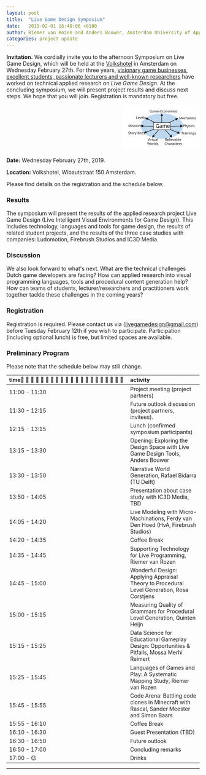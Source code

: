 ```yaml
---
layout: post
title:  "Live Game Design Symposium"
date:   2019-02-01 16:48:06 +0100
author: Riemer van Rozen and Anders Bouwer, Amsterdam University of Applied Sciences
categories: project update
---
```

**Invitation.** 
We cordially invite you to the afternoon Symposium on Live Game Design, which will be held at the [Volkshotel](https://www.volkshotel.nl/en/) in Amsterdam on Wednesday February 27th.
For three years, [visionary game businesses, excellent students, passionate lecturers and well-known researchers](/partners) have worked on technical applied research on *Live Game Design*.
At the concluding symposium, we will present project results and discuss next steps.
We hope that you will join.
Registration is mandatory but free.

<div style="text-align: right">
  <img src="/assets/LGD.svg" width="200" />
</div>

**Date:** Wednesday February 27th, 2019.

**Location:** Volkshotel, Wibautstraat 150 Amsterdam.           

Please find details on the registration and the schedule below.

### Results 
The symposium will present the results of the applied research project Live Game Design (Live Intelligent Visual Environments for Game Design).
This includes technology, languages and tools for game design, the results of related student projects, and the results of the three case studies with companies: Ludomotion, Firebrush Studios and IC3D Media.

### Discussion
We also look forward to what's next.
What are the technical challenges Dutch game developers are facing?
How can applied research into visual programming languages, tools and procedural content generation help?
How can teams of students, lecturer/researchers and practitioners work together tackle these challenges in the coming years?

### Registration
Registration is required. Please contact us via (livegamedesign@gmail.com) before Tuesday February 12th if you wish to participate. Participation (including optional lunch) is free, but limited spaces are available.

### Preliminary Program
Please note that the schedule below may still change.

| time                     | activity                                                                         |
|:-------------------------|:---------------------------------------------------------------------------------|
| 11:00 - 11:30 | Project meeting  (project partners)                                                         |
| 11:30 - 12:15 | Future outlook discussion (project partners, invitees).                                     |
| 12:15 - 13:15 | Lunch (confirmed symposium participants)                                                    |
| 13:15 - 13:30 | Opening: Exploring the Design Space with Live Game Design Tools, Anders Bouwer              |
| 13:30 - 13:50 | Narrative World Generation, Rafael Bidarra (TU Delft)                                       |
| 13:50 - 14:05 | Presentation about case study with IC3D Media, TBD                                          |
| 14:05 - 14:20 | Live Modeling with Micro-Machinations, Ferdy van Den Hoed (HvA, Firebrush Studios)          |
| 14:20 - 14:35 | Coffee Break                                                                                |
| 14:35 - 14:45 | Supporting Technology for Live Programming, Riemer van Rozen                                |
| 14:45 - 15:00 | Wonderful Design: Applying Appraisal Theory to Procedural Level Generation, Rosa Corstjens  |
| 15:00 - 15:15 | Measuring Quality of Grammars for Procedural Level Generation, Quinten Heijn                |
| 15:15 - 15:25 | Data Science for Educational Gameplay Design: Opportunities & Pitfalls, Mossa Merhi Reimert |
| 15:25 - 15:45 | Languages of Games and Play: A Systematic Mapping Study, Riemer van Rozen                   |
| 15:45 - 15:55 | Code Arena: Battling code clones in Minecraft with Rascal, Sander Meester and Simon Baars   |
| 15:55 - 16:10 | Coffee Break                                                                                |
| 16:10 - 16:30 | Guest Presentation (TBD)                                                                    |
| 16:30 - 16:50 | Future outlook                                                                              |
| 16:50 - 17:00 | Concluding remarks                                                                          |
| 17:00 - :wink:| Drinks                                                                                      |

---

